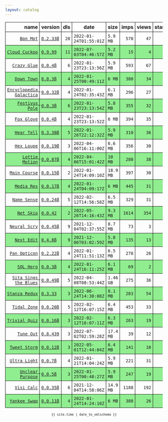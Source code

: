 ```yaml
---
layout: catalog
---
```


<style>
table {
    border-collapse: collapse;
}

td, th {
    border: 1px solid black;
    white-space: nowrap;
}

th, td {
    padding: 5px;
}

tr:nth-child(even) {
    background-color: Lightgreen;
}
</style>

| name | version | dls | date | size | imps | views | stars | issues | category |
| ---: | :------ | --: | ---- | :--- | ---: | ----: | -----:| -----: | :------- |
| [``Bon Mot``](https://Bon-Mot.github.io/App/) | [``0.2.33β``](https://github.com/Bon-Mot/App/releases/0.2.33) | `20` | `2022-01-24T01:55:01Z` | `5.9 MB` | `570` | `47` | `1` | `0` | [`reference`](https://github.com/topics/appfair-reference)  |
| [``Cloud Cuckoo``](https://Cloud-Cuckoo.github.io/App/) | [``0.9.99``](https://github.com/Cloud-Cuckoo/App/releases/0.9.99) | `11` | `2022-07-03T04:46:57Z` | `5.2 MB` | `15` | `4` | `0` | `0` | [`games`](https://github.com/topics/appfair-games)  |
| [``Crazy Glue``](https://Crazy-Glue.github.io/App/) | [``0.0.4β``](https://github.com/Crazy-Glue/App/releases/0.0.4) | `6` | `2022-01-23T23:13:56Z` | `5.9 MB` | `593` | `67` | `0` | `0` | [`graphics-design`](https://github.com/topics/appfair-graphics-design)  |
| [``Down Town``](https://Down-Town.github.io/App/) | [``0.0.3β``](https://github.com/Down-Town/App/releases/0.0.3) | `4` | `2022-01-25T00:49:11Z` | `6 MB` | `380` | `34` | `0` | `0` | [`travel`](https://github.com/topics/appfair-travel)  |
| [``Encyclopedia Galactica``](https://Encyclopedia-Galactica.github.io/App/) | [``0.0.32β``](https://github.com/Encyclopedia-Galactica/App/releases/0.0.32) | `4` | `2022-01-24T02:35:43Z` | `6.1 MB` | `296` | `27` | `0` | `0` | [`reference`](https://github.com/topics/appfair-reference)  |
| [``Festivus Pole``](https://Festivus-Pole.github.io/App/) | [``0.0.3β``](https://github.com/Festivus-Pole/App/releases/0.0.3) | `6` | `2022-01-23T23:13:54Z` | `5.8 MB` | `355` | `32` | `0` | `0` | [`entertainment`](https://github.com/topics/appfair-entertainment)  |
| [``Fox Glove``](https://Fox-Glove.github.io/App/) | [``0.0.4β``](https://github.com/Fox-Glove/App/releases/0.0.4) | `4` | `2022-01-23T23:13:52Z` | `6 MB` | `394` | `35` | `0` | `0` | [`utilities`](https://github.com/topics/appfair-utilities)  |
| [``Hear Tell``](https://Hear-Tell.github.io/App/) | [``0.3.38β``](https://github.com/Hear-Tell/App/releases/0.3.38) | `5` | `2022-01-26T22:12:32Z` | `5.9 MB` | `310` | `36` | `0` | `0` | [`healthcare-fitness`](https://github.com/topics/appfair-healthcare-fitness)  |
| [``Hex Loupe``](https://Hex-Loupe.github.io/App/) | [``0.0.19β``](https://github.com/Hex-Loupe/App/releases/0.0.19) | `3` | `2022-04-06T16:11:00Z` | `6.6 MB` | `356` | `30` | `0` | `0` | [`developer-tools`](https://github.com/topics/appfair-developer-tools)  |
| [``Lottie Motion``](https://Lottie-Motion.github.io/App/) | [``0.0.87β``](https://github.com/Lottie-Motion/App/releases/0.0.87) | `4` | `2022-04-06T15:01:42Z` | `10 MB` | `280` | `38` | `0` | `0` | [`developer-tools`](https://github.com/topics/appfair-developer-tools)  |
| [``Main Course``](https://Main-Course.github.io/App/) | [``0.0.15β``](https://github.com/Main-Course/App/releases/0.0.15) | `2` | `2022-01-24T14:09:10Z` | `18.9 MB` | `397` | `30` | `0` | `0` | [`education`](https://github.com/topics/appfair-education)  |
| [``Media Res``](https://Media-Res.github.io/App/) | [``0.0.17β``](https://github.com/Media-Res/App/releases/0.0.17) | `4` | `2022-01-24T04:09:17Z` | `6 MB` | `445` | `31` | `0` | `0` | [`lifestyle`](https://github.com/topics/appfair-lifestyle)  |
| [``Name Sense``](https://Name-Sense.github.io/App/) | [``0.0.24β``](https://github.com/Name-Sense/App/releases/0.0.24) | `5` | `2022-02-12T14:56:58Z` | `6.5 MB` | `329` | `31` | `0` | `0` | [`education`](https://github.com/topics/appfair-education)  |
| [``Net Skip``](https://Net-Skip.github.io/App/) | [``0.0.42``](https://github.com/Net-Skip/App/releases/0.0.42) | `2` | `2022-05-26T14:16:43Z` | `9.3 MB` | `1614` | `354` | `0` | `0` | [`productivity`](https://github.com/topics/appfair-productivity)  |
| [``Neural Scry``](https://Neural-Scry.github.io/App/) | [``0.0.45β``](https://github.com/Neural-Scry/App/releases/0.0.45) | `9` | `2021-12-04T02:37:55Z` | `8.7 MB` | `73` | `3` | `0` | `0` | [`medical`](https://github.com/topics/appfair-medical)  |
| [``Next Edit``](https://Next-Edit.github.io/App/) | [``0.4.8β``](https://github.com/Next-Edit/App/releases/0.4.8) | `9` | `2021-12-06T03:02:59Z` | `5.8 MB` | `135` | `13` | `0` | `0` | [`productivity`](https://github.com/topics/appfair-productivity)  |
| [``Pan Opticon``](https://Pan-Opticon.github.io/App/) | [``0.2.22β``](https://github.com/Pan-Opticon/App/releases/0.2.22) | `4` | `2022-01-24T11:51:13Z` | `6.5 MB` | `270` | `26` | `0` | `0` | [`sports`](https://github.com/topics/appfair-sports)  |
| [``SQL Hero``](https://SQL-Hero.github.io/App/) | [``0.0.3β``](https://github.com/SQL-Hero/App/releases/0.0.3) | `4` | `2022-01-24T16:11:25Z` | `6.1 MB` | `69` | `2` | `0` | `0` | [`developer-tools`](https://github.com/topics/appfair-developer-tools)  |
| [``Sita Sings the Blues``](https://Sita-Sings-the-Blues.github.io/App/) | [``0.0.49β``](https://github.com/Sita-Sings-the-Blues/App/releases/0.0.49) | `5` | `2022-04-08T08:53:44Z` | `1.46 GB` | `275` | `36` | `0` | `0` | [`video`](https://github.com/topics/appfair-video)  |
| [``Stanza Redux``](https://Stanza-Redux.github.io/App/) | [``0.3.33``](https://github.com/Stanza-Redux/App/releases/0.3.33) | `3` | `2022-06-24T14:30:08Z` | `8.1 MB` | `283` | `54` | `1` | `0` | [`reference`](https://github.com/topics/appfair-reference)  |
| [``Tidal Zone``](https://Tidal-Zone.github.io/App/) | [``0.0.20β``](https://github.com/Tidal-Zone/App/releases/0.0.20) | `5` | `2022-02-12T16:07:15Z` | `6.4 MB` | `453` | `33` | `0` | `0` | [`weather`](https://github.com/topics/appfair-weather)  |
| [``Trivial Quiz``](https://Trivial-Quiz.github.io/App/) | [``0.0.16β``](https://github.com/Trivial-Quiz/App/releases/0.0.16) | `3` | `2022-02-12T16:07:11Z` | `6.3 MB` | `263` | `19` | `0` | `0` | [`games`](https://github.com/topics/appfair-games)  |
| [``Tune Out``](https://Tune-Out.github.io/App/) | [``0.8.439``](https://github.com/Tune-Out/App/releases/0.8.439) | `3` | `2022-07-02T02:59:28Z` | `17.4 MB` | `39` | `12` | `0` | `0` | [`music`](https://github.com/topics/appfair-music)  |
| [``Tweet Storm``](https://Tweet-Storm.github.io/App/) | [``0.0.12β``](https://github.com/Tweet-Storm/App/releases/0.0.12) | `3` | `2022-05-01T12:44:04Z` | `6.4 MB` | `141` | `10` | `0` | `0` | [`social-networking`](https://github.com/topics/appfair-social-networking)  |
| [``Ultra Light``](https://Ultra-Light.github.io/App/) | [``0.0.7β``](https://github.com/Ultra-Light/App/releases/0.0.7) | `4` | `2022-01-21T14:04:24Z` | `5.9 MB` | `221` | `31` | `0` | `0` | [`news`](https://github.com/topics/appfair-news)  |
| [``Unclear Purpose``](https://Unclear-Purpose.github.io/App/) | [``0.0.5β``](https://github.com/Unclear-Purpose/App/releases/0.0.5) | `3` | `2022-01-25T00:48:27Z` | `5.9 MB` | `247` | `19` | `0` | `0` | [`finance`](https://github.com/topics/appfair-finance)  |
| [``Visi Calc``](https://Visi-Calc.github.io/App/) | [``0.0.35β``](https://github.com/Visi-Calc/App/releases/0.0.35) | `6` | `2021-12-04T14:58:06Z` | `14.9 MB` | `1188` | `192` | `0` | `0` | [`business`](https://github.com/topics/appfair-business)  |
| [``Yankee Swap``](https://Yankee-Swap.github.io/App/) | [``0.0.11β``](https://github.com/Yankee-Swap/App/releases/0.0.11) | `4` | `2022-01-24T14:24:10Z` | `6 MB` | `388` | `26` | `0` | `0` | [`social-networking`](https://github.com/topics/appfair-social-networking)  |

<center><small><code>{{ site.time | date_to_xmlschema }}</code></small></center>
